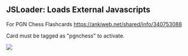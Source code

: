 ## JSLoader: Loads External Javascripts

For PGN Chess Flashcards
https://ankiweb.net/shared/info/340753088

Card must be tagged as "pgnchess" to activate.

<img src="https://github.com/lovac42/JSLoader/blob/master/screenshots/demo.png?raw=true" />  
